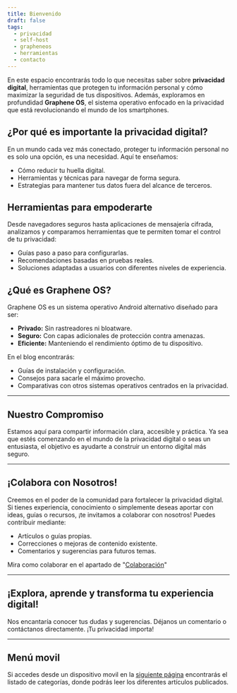 ```yaml
---
title: Bienvenido
draft: false
tags:
  - privacidad
  - self-host
  - grapheneos
  - herramientas
  - contacto
---
```



En este espacio encontrarás todo lo que necesitas saber sobre **privacidad digital**, herramientas que protegen tu información personal y cómo maximizar la seguridad de tus dispositivos. Además, exploramos en profundidad **Graphene OS**, el sistema operativo enfocado en la privacidad que está revolucionando el mundo de los smartphones.

## ¿Por qué es importante la privacidad digital?

En un mundo cada vez más conectado, proteger tu información personal no es solo una opción, es una necesidad. Aquí te enseñamos:
- Cómo reducir tu huella digital.
- Herramientas y técnicas para navegar de forma segura.
- Estrategias para mantener tus datos fuera del alcance de terceros.

## Herramientas para empoderarte

Desde navegadores seguros hasta aplicaciones de mensajería cifrada, analizamos y comparamos herramientas que te permiten tomar el control de tu privacidad:
- Guías paso a paso para configurarlas.
- Recomendaciones basadas en pruebas reales.
- Soluciones adaptadas a usuarios con diferentes niveles de experiencia.

## ¿Qué es Graphene OS?

Graphene OS es un sistema operativo Android alternativo diseñado para ser:
- **Privado:** Sin rastreadores ni bloatware.
- **Seguro:** Con capas adicionales de protección contra amenazas.
- **Eficiente:** Manteniendo el rendimiento óptimo de tu dispositivo.

En el blog encontrarás:
- Guías de instalación y configuración.
- Consejos para sacarle el máximo provecho.
- Comparativas con otros sistemas operativos centrados en la privacidad.

---

## Nuestro Compromiso

Estamos aquí para compartir información clara, accesible y práctica. Ya sea que estés comenzando en el mundo de la privacidad digital o seas un entusiasta, el objetivo es ayudarte a construir un entorno digital más seguro.

---

## ¡Colabora con Nosotros!

Creemos en el poder de la comunidad para fortalecer la privacidad digital. Si tienes experiencia, conocimiento o simplemente deseas aportar con ideas, guías o recursos, ¡te invitamos a colaborar con nosotros! Puedes contribuir mediante:
- Artículos o guías propias.
- Correcciones o mejoras de contenido existente.
- Comentarios y sugerencias para futuros temas.

Mira como colaborar en el apartado de "[Colaboración](https://goespana.github.io/gosespana/Otros/colaboracion)"

---

## ¡Explora, aprende y transforma tu experiencia digital!
Nos encantaría conocer tus dudas y sugerencias. Déjanos un comentario o contáctanos directamente. ¡Tu privacidad importa!

---

## Menú movil
Si accedes desde un dispositivo movil en la [siguiente página](https://goespana.github.io/gosespana/Otros/menu) encontrarás el listado de categorías, donde podrás leer los diferentes artículos publicados.
